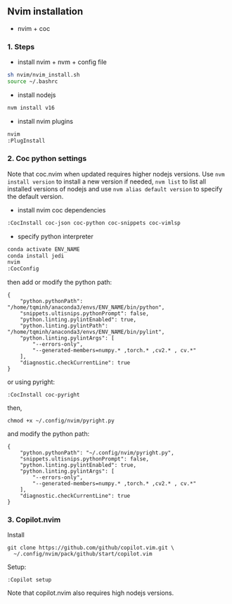 ## Nvim installation
- nvim + coc
### 1. Steps
- install nvim + nvm + config file
```bash
sh nvim/nvim_install.sh
source ~/.bashrc
```
- install nodejs
```bash
nvm install v16
```
- install nvim plugins
```bash
nvim
:PlugInstall
```
### 2. Coc python settings
Note that coc.nvim when updated requires higher nodejs versions. Use `nvm install version` to install a new version 
if needed, `nvm list` to list all installed versions of nodejs and use `nvm alias default version` to specify the 
default version.

- install nvim coc dependencies
```bash
:CocInstall coc-json coc-python coc-snippets coc-vimlsp
```
- specify python interpreter
```bash
conda activate ENV_NAME
conda install jedi
nvim
:CocConfig
```
then add or modify the python path:
```
{
    "python.pythonPath": "/home/tqminh/anaconda3/envs/ENV_NAME/bin/python",
    "snippets.ultisnips.pythonPrompt": false,
    "python.linting.pylintEnabled": true,
    "python.linting.pylintPath": "/home/tqminh/anaconda3/envs/ENV_NAME/bin/pylint",
    "python.linting.pylintArgs": [
        "--errors-only",
        "--generated-members=numpy.* ,torch.* ,cv2.* , cv.*"
    ],
    "diagnostic.checkCurrentLine": true
}
```
or using pyright:
```
:CocInstall coc-pyright
```
then, 
```
chmod +x ~/.config/nvim/pyright.py
```
and modify the python path:
```
{
    "python.pythonPath": "~/.config/nvim/pyright.py",
    "snippets.ultisnips.pythonPrompt": false,
    "python.linting.pylintEnabled": true,
    "python.linting.pylintArgs": [
        "--errors-only",
        "--generated-members=numpy.* ,torch.* ,cv2.* , cv.*"
    ],
    "diagnostic.checkCurrentLine": true
}
```

### 3. Copilot.nvim
Install
```
git clone https://github.com/github/copilot.vim.git \
  ~/.config/nvim/pack/github/start/copilot.vim
```
Setup:
```
:Copilot setup
```
Note that copilot.nvim also requires high nodejs versions.
